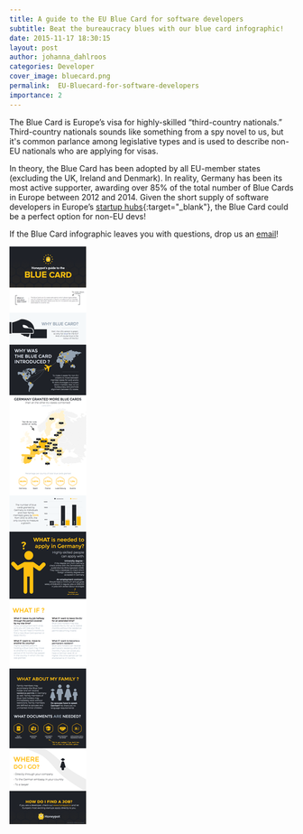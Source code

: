 ```yaml
---
title: A guide to the EU Blue Card for software developers
subtitle: Beat the bureaucracy blues with our blue card infographic!  
date: 2015-11-17 18:30:15
layout: post
author: johanna_dahlroos
categories: Developer
cover_image: bluecard.png
permalink:  EU-Bluecard-for-software-developers
importance: 2
---
```


The Blue Card is Europe’s visa for highly-skilled “third-country nationals.” Third-country nationals sounds like something from a spy novel to us, but it's common parlance among legislative types and is used to describe non-EU nationals who are applying for visas. 

In theory, the Blue Card has been adopted by all EU-member states (excluding the UK, Ireland and Denmark). In reality,  Germany  has been its most active supporter, awarding over 85% of the total number of Blue Cards in Europe between 2012 and 2014. Given the short supply of software developers in Europe’s [startup hubs][2]{:target="_blank"}, the Blue Card could be a perfect option for non-EU devs! 

If the Blue Card infographic leaves you with questions, drop us an [email][1]! 

![blue-card-infographic](/assets/images/Blue-card-infographic.png)

[1]: mailto:hello@honeypot.io "Hello Honeypot"
[2]: https://www.honeypot.io/invite_requests/new?source=blog "Developer jobs in Europe"